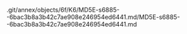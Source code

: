 .git/annex/objects/6f/K6/MD5E-s6885--6bac3b8a3b42c7ae908e246954ed6441.md/MD5E-s6885--6bac3b8a3b42c7ae908e246954ed6441.md